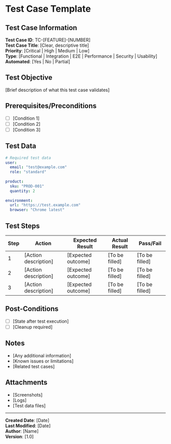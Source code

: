 # Test Case Template

## Test Case Information

**Test Case ID**: TC-[FEATURE]-[NUMBER]  
**Test Case Title**: [Clear, descriptive title]  
**Priority**: [Critical | High | Medium | Low]  
**Type**: [Functional | Integration | E2E | Performance | Security | Usability]  
**Automated**: [Yes | No | Partial]  

## Test Objective
[Brief description of what this test case validates]

## Prerequisites/Preconditions
- [ ] [Condition 1]
- [ ] [Condition 2]
- [ ] [Condition 3]

## Test Data
```yaml
# Required test data
user:
  email: "test@example.com"
  role: "standard"
  
product:
  sku: "PROD-001"
  quantity: 2
  
environment:
  url: "https://test.example.com"
  browser: "Chrome latest"
```

## Test Steps

| Step | Action | Expected Result | Actual Result | Pass/Fail |
|------|--------|-----------------|---------------|-----------|
| 1    | [Action description] | [Expected outcome] | [To be filled] | [To be filled] |
| 2    | [Action description] | [Expected outcome] | [To be filled] | [To be filled] |
| 3    | [Action description] | [Expected outcome] | [To be filled] | [To be filled] |

## Post-Conditions
- [ ] [State after test execution]
- [ ] [Cleanup required]

## Notes
- [Any additional information]
- [Known issues or limitations]
- [Related test cases]

## Attachments
- [Screenshots]
- [Logs]
- [Test data files]

---
**Created Date**: [Date]  
**Last Modified**: [Date]  
**Author**: [Name]  
**Version**: [1.0]